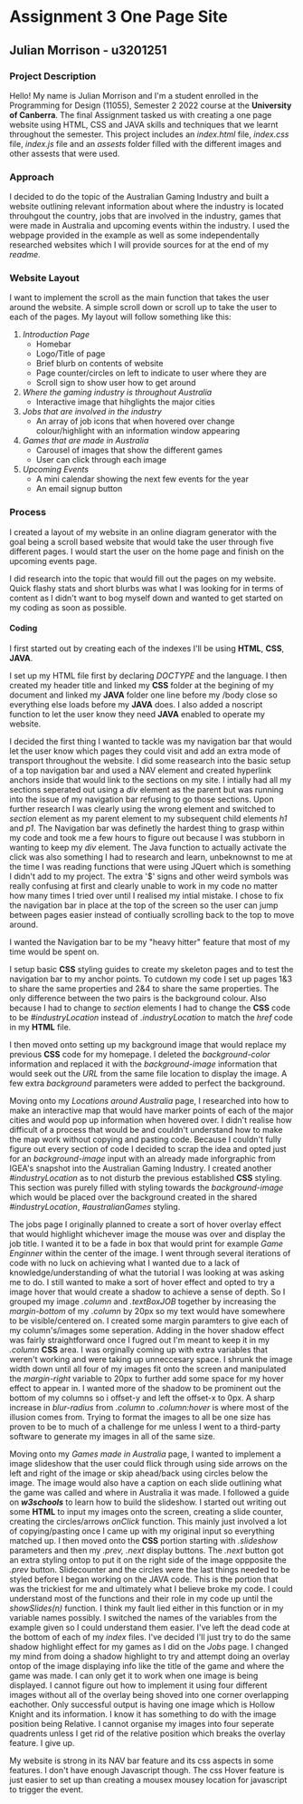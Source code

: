 # Assignment 3 One Page Site
## Julian Morrison - u3201251
### Project Description
Hello! My name is Julian Morrison and I'm a student enrolled in the Programming for Design (11055), Semester 2 2022 course at the **University of Canberra**. The final Assignment tasked us with creating a one page website using HTML, CSS and JAVA skills and techniques that we learnt throughout the semester. This project includes an _index.html_ file, _index.css_ file, _index.js_ file and an _assests_ folder filled with the different images and other assests that were used.

### Approach
I decided to do the topic of the Australian Gaming Industry and built a website outlining relevant information about where the industry is located throuhgout the country, jobs that are involved in the industry, games that were made in Australia and upcoming events within the industry. I used the webpage provided in the example as well as some independentally researched websites which I will provide sources for at the end of my _readme_.

### Website Layout
I want to implement the scroll as the main function that takes the user around the website. A simple scroll down or scroll up to take the user to each of the pages. My layout will follow something like this:
1. _Introduction Page_
    - Homebar
    - Logo/Title of page
    - Brief blurb on contents of website
    - Page counter/circles on left to indicate to user where they are
    - Scroll sign to show user how to get around
2. _Where the gaming industry is throughout Australia_
    - Interactive image that hihglights the major cities
3. _Jobs that are involved in the industry_
    - An array of job icons that when hovered over change colour/highlight with an information window appearing
4. _Games that are made in Australia_
    - Carousel of images that show the different games
    - User can click through each image
5. _Upcoming Events_
    - A mini calendar showing the next few events for the year
    - An email signup button

### Process
I created a layout of my website in an online diagram generator with the goal being a scroll based website that would take the user through five different pages. I would start the user on the home page and finish on the upcoming events page. 

I did research into the topic that would fill out the pages on my website. Quick flashy stats and short blurbs was what I was looking for in terms of content as I didn't want to bog myself down and wanted to get started on my coding as soon as possible.

#### Coding
I first started out by creating each of the indexes I'll be using **HTML**, **CSS**, **JAVA**. 

I set up my HTML file first by declaring _DOCTYPE_ and the language. I then created my header title and linked my **CSS** folder at the begining of my document and linked my **JAVA** folder one line before my /body close so everything else loads before my **JAVA** does. I also added a noscript function to let the user know they need **JAVA** enabled to operate my website.

I decided the first thing I wanted to tackle was my navigation bar that would let the user know which pages they could visit and add an extra mode of transport throughout the website. I did some reasearch into the basic setup of a top navigation bar and used a NAV element and created hyperlink anchors inside that would link to the sections on my site. I intially had all my sections seperated out using a _div_ element as the parent but was running into the issue of my navigation bar refusing to go those sections. Upon further research I was clearly using the wrong element and switched to _section_ element as my parent element to my subsequent child elements _h1_ and _p1_. The Navigation bar was definetly the hardest thing to grasp within my code and took me a few hours to figure out because I was stubborn in wanting to keep my _div_ element. The Java function to actually activate the click was also something I had to research and learn, unbeknownst to me at the time I was reading functions that were using JQuert which is something I didn't add to my project. The extra '$' signs and other weird symbols was really confusing at first and clearly unable to work in my code no matter how many times I tried over until I realised my intial mistake. I chose to fix the navigation bar in place at the top of the screen so the user can jump between pages easier instead of contiually scrolling back to the top to move around.

I wanted the Navigation bar to be my "heavy hitter" feature that most of my time would be spent on. 

I setup basic **CSS** styling guides to create my skeleton pages and to test the navigation bar to my anchor points. To cutdown my code I set up pages 1&3 to share the same properties and 2&4 to share the same properties. The only difference between the two pairs is the background colour. Also because I had to change to _section_ elements I had to change the **CSS** code to be _#industryLocation_ instead of _.industryLocation_ to match the _href_ code in my **HTML** file.

I then moved onto setting up my background image that would replace my previous **CSS** code for my homepage. I deleted the _background-color_ information and replaced it with the _background-image_ information that would seek out the _URL_ from the same file location to display the image. A few extra _background_ parameters were added to perfect the background.

Moving onto my _Locations around Australia_ page, I researched into how to make an interactive map that would have marker points of each of the major cities and would pop up information when hovered over. I didn't realise how difficult of a process that would be and couldn't understand how to make the map work without copying and pasting code. Because I couldn't fully figure out every section of code I decided to scrap the idea and opted just for an _background-image_ input with an already made inforgraphic from IGEA's snapshot into the Australian Gaming Industry. I created another _#industryLocation_ as to not disturb the previous established **CSS** styling. This section was purely filled with styling towards the _background-image_ which would be placed over the background created in the shared _#industryLocation_, _#australianGames_ styling.

The jobs page I originally planned to create a sort of hover overlay effect that would highlight whichever image the mouse was over and display the job title. I wanted it to be a fade in box that would print for example _Game Enginner_ within the center of the image. I went through several iterations of code with no luck on achieving what I wanted due to a lack of knowledge/understanding of what the tutorial I was looking at was asking me to do. I still wanted to make a sort of hover effect and opted to try a image hover that would create a shadow to achieve a sense of depth. So I grouped my image _.column_ and _.textBoxJOB_ together by increasing the _margin-bottom_ of my _.column_ by 20px so my text would have somewhere to be visible/centered on. I created some margin paramters to give each of my column's/images some seperation. Adding in the hover shadow effect was fairly straightforward once I fugred out I'm meant to keep it in my _.column_ **CSS** area. I was orginally coming up with extra variables that weren't working and were taking up unneccesary space. I shrunk the image width down until all four of my images fit onto the screen and manipulated the _margin-right_ variable to 20px to further add some space for my hover effect to appear in. I wanted more of the shadow to be prominent out the bottom of my columns so i offset-y and left the offset-x to 0px. A sharp increase in _blur-radius_ from _.column_ to _.column:hover_ is where most of the illusion comes from. Trying to format the images to all be one size has proven to be to much of a challenge for me unless I went to a third-party software to generate my images in all of the same size. 

Moving onto my _Games made in Australia_ page, I wanted to implement a image slideshow that the user could flick through using side arrows on the left and right of the image or skip ahead/back using circles below the image. The image would also have a caption on each slide outlining what the game was called and where in Australia it was made. I followed a guide on **_w3schools_** to learn how to build the slideshow. I started out writing out some **HTML** to input my images onto the screen, creating a slide counter, creating the circles/arrows _onClick_ function. This mainly just involved a lot of copying/pasting once I came up with my original input so everything matched up. I then moved onto the **CSS** portion starting with _.slideshow_ parameters and then my _.prev, .next_ display buttons. The _.next_ button got an extra styling ontop to put it on the right side of the image oppposite the _.prev_ button. Slidecounter and the circles were the last things needed to be styled before I began working on the JAVA code. This is the portion that was the trickiest for me and ultimately what I believe broke my code. I could understand most of the functions and their role in my code up until the _showSlides(n)_ function. I think my fault lied either in this function or in my variable names possibly. I switched the names of the variables from the example given so I could understand them easier. I've left the dead code at the bottom of each of my _index_ files. I've decided I'll just try to do the same shadow highlight effect for my games as I did on the _Jobs_ page. I changed my mind from doing a shadow highlight to try and attempt doing an overlay ontop of the image displaying info like the title of the game and where the game was made. I can only get it to work when one image is being displayed. I cannot figure out how to implement it using four different images without all of the overlay being shoved into one corner overlapping eachother. Only successful output is having one image which is Hollow Knight and its information. I know it has something to do with the image position being Relative. I cannot organise my images into four seperate quadrents unless I get rid of the relative position which breaks the overlay feature. I give up. 


My website is strong in its NAV bar feature and its css aspects in some features. I don't have enough Javascript though. The css Hover feature is just easier to set up than creating a mousex mousey location for javascript to trigger the event. 
